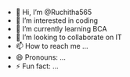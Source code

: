 - 👋 Hi, I’m @Ruchitha565
- 👀 I’m interested in coding
- 🌱 I’m currently learning BCA
- 💞️ I’m looking to collaborate on IT
- 📫 How to reach me ...
- 😄 Pronouns: ...
- ⚡ Fun fact: ...

<!---
Ruchitha565/Ruchitha565 is a ✨ special ✨ repository because its `README.md` (this file) appears on your GitHub profile.
You can click the Preview link to take a look at your changes.
--->

